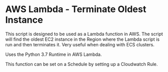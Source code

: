 # AWS Lambda - Terminate Oldest Instance

This script is designed to be used as a Lambda function in AWS. 
The script will find the oldest EC2 instance in the Region
where the Lambda script is run and then terminates it. Very useful
when dealing with ECS clusters.

Uses the Python 3.7 Runtime in AWS Lambda.

This function can be set on a Schedule by setting up a Cloudwatch Rule.
